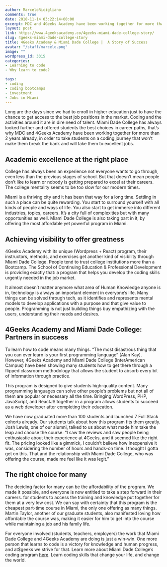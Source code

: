 ```yaml
---
author: MarceloRicigliano
comments: true
date: 2018-11-14 03:22:14+00:00
excerpt: MDC and 4Geeks Academy have been working together for more than 2 years already.
layout: post
link: https://www.4geeksacademy.co/4geeks-miami-dade-college-story/
slug: 4geeks-miami-dade-college-story
title: 4Geeks Academy & Miami Dade College |  A Story of Success
avatar: "/staff/marcelo.png"
image: ""
wordpress_id: 3315
categories:
- Learning to code
- Why learn to code?

tags:
- coding
- coding bootcamps
- investment
- Jobs in Miami
---
```


Long are the days since we had to enroll in higher education just to have the chance to get access to the best job positions in the market. Coding and the activities around it are in dire need of talent. Miami Dade College has always looked further and offered students the best choices in career paths, that’s why MDC and 4Geeks Academy have been working together for more than 2 years already, in order to take students on a coding journey that won’t make them break the bank and will take them to excellent jobs.


## Academic excellence at the right place


College has always been an experience not everyone wants to go through, even less than the previous stages of school. But that doesn’t mean people don’t like to learn or nobody is getting prepared to excel at their careers. The college mentality seems to be too slow for our modern times.

Miami is a thriving city and it has been that way for a long time. Settling in such a place can be quite rewarding. You start to surround yourself with all kinds of people and ways of life. You also start to get immerse into different industries, topics, careers. It’s a city full of complexities but with many opportunities as well. Miami Dade College is also taking part in it, by offering the most affordable yet powerful program in Miami. 


## Achieving visibility to offer greatness


4Geeks Academy with its unique (Wordpress + React) program, their instructors, methods, and exercises get another kind of visibility through Miami Dade College. People tend to trust college institutions more than a Bootcamp. The School of Continuing Education & Professional Development is providing exactly that: a program that helps you develop the coding skills urgently needed in the job market.

It almost doesn’t matter anymore what area of Human Knowledge anyone is in, technology is always an important element in everyone’s life. Many things can be solved through tech, as it identifies and represents mental models to develop applications with a purpose and that give value to people. Programming is not just building things buy empathizing with the users, understanding their needs and desires. 


## 4Geeks Academy and Miami Dade College:  Partners in success


To learn how to code means many things. “The most disastrous thing that you can ever learn is your first programming language” (Alan Kay). However, 4Geeks Academy and Miami Dade College (InterAmerican Campus) have been showing many students how to get there through a flipped classroom methodology that allows the student to absorb every bit of information through practice. 

This program is designed to give students high-quality content. Many programming languages can solve other people’s problems but not all of them are popular or necessary all the time. Bringing WordPress, PHP, JavaScript, and ReactJS together in a program allows students to succeed as a web developer after completing their education.  

We have now graduated more than 100 students and launched 7 Full Stack cohorts already. Our students talk about how this program fits them greatly. Josh Lewis, one of our alumni, talked to us about what made him take the leap and choose the course: “I saw the reviews and saw people being enthusiastic about their experience at 4Geeks, and it seemed like the right fit. The pricing looked like a gimmick, I couldn’t believe how inexpensive it was, considering the number of hours and hands-on time. I thought I gotta get on this. That and the relationship with Miami Dade College, who was offering the course, made me feel like it was legit.”


## The right choice for many


The deciding factor for many can be the affordability of the program. We made it possible, and everyone is now entitled to take a step forward in their careers. for students to access the training and knowledge put together for them at a very low cost. We can say with certainty that this program is the cheapest part-time course in Miami, the only one offering as many things. Martin Taylor, another of our graduate students, also manifested loving how affordable the course was, making it easier for him to get into the course while maintaining a job and his family life. 

For everyone involved (students, teachers, employers) the work that Miami Dade College and 4Geeks Academy are doing is just a win-win. One more person that learns to code is a victory for knowledge and human progress, and at$geeks we strive for that. Learn more about Miami Dade College’s coding program [here](http://mdc.4geeksacademy.com/). Learn coding skills that change your life, and change the world. 
